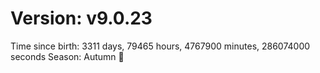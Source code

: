 # Version: v9.0.23
Time since birth: 3311 days, 79465 hours, 4767900 minutes, 286074000 seconds
Season: Autumn 🍁

